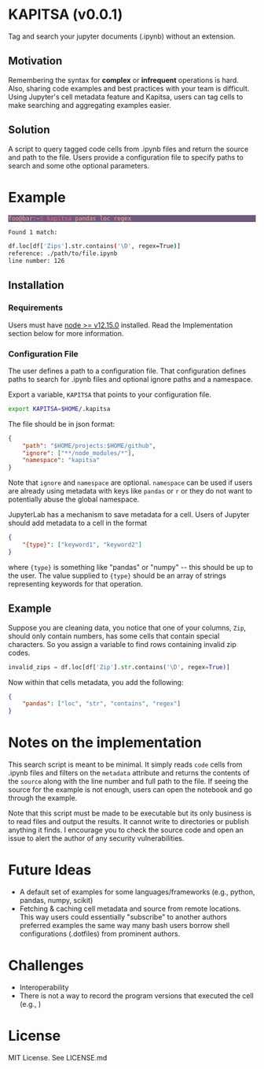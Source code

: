 # KAPITSA (v0.0.1)

Tag and search your jupyter documents (.ipynb) without an extension.

## Motivation

Remembering the syntax for **complex** or **infrequent** operations is hard. Also, sharing code examples and best practices with your team is difficult. Using Jupyter's cell metadata feature and Kapitsa, users can tag cells to make searching and aggregating examples easier.

## Solution

A script to query tagged code cells from .ipynb files and return the source and path to the file. Users provide a configuration file to specify paths to search and some othe optional parameters.

# Example
<!-- 
https://colorhunt.co/palette/170332
ffae8f
ff677d
cd6684
6f5a7e 
-->

<style>
    .pre-custom { background-color: #6f5a7e; }
    .host { color: #ffae8f }
    .prompt { color: #cd6684 } 
    .kapitsa { color: #ff677d }
    .search { color: #ffae8f}
</style>

<pre class="pre-custom">
<code><span class="host">foo@bar:~</span><span class="prompt">$</span> <span class="kapitsa">kapitsa</span> <span class="search">pandas loc regex</span></code>
</pre>

```bash
Found 1 match:

df.loc[df['Zips'].str.contains('\D', regex=True)]
reference: ./path/to/file.ipynb
line number: 126
```

## Installation

### Requirements

Users must have [node >= v12.15.0](https://nodejs.org/en/download/) installed. Read the Implementation section below for more information.

### Configuration File

The user defines a path to a configuration file. That configuration defines paths to search for .ipynb files and optional ignore paths and a namespace.

Export a variable, `KAPITSA` that points to your configuration file.

```bash
export KAPITSA=$HOME/.kapitsa
```

The file should be in json format:

```json
{
    "path": "$HOME/projects:$HOME/github",
    "ignore": ["**/node_modules/*"],
    "namespace": "kapitsa"
}
```

Note that `ignore` and `namespace` are optional. `namespace` can be used if users are already using metadata with keys like `pandas` or `r` or they do not want to potentially abuse the global namespace.

JupyterLab has a mechanism to save metadata for a cell. Users of Jupyter should add metadata to a cell in the format

```json
{
    "{type}": ["keyword1", "keyword2"]
}
```

where `{type}` is something like "pandas" or "numpy" -- this should be up to the user. The value supplied to `{type}` should be an array of strings representing keywords for that operation.

## Example

Suppose you are cleaning data, you notice that one of your columns, `Zip`, should only contain numbers, has some cells that contain special characters. So you assign a variable to find rows containing invalid zip codes.

```python
invalid_zips = df.loc[df['Zip'].str.contains('\D', regex=True)]
```

Now within that cells metadata, you add the following:

```json
{
    "pandas": ["loc", "str", "contains", "regex"]
}
```

# Notes on the implementation

This search script is meant to be minimal. It simply reads `code` cells from .ipynb files and filters on the `metadata` attribute and returns the contents of the `source` along with the line number and full path to the file. If seeing the source for the example is not enough, users can open the notebook and go through the example.

Note that this script must be made to be executable but its only business is to read files and output the results. It cannot write to directories or publish anything it finds. I encourage you to check the source code and open an issue to alert the author of any security vulnerabilities.

# Future Ideas

- A default set of examples for some languages/frameworks (e.g., python, pandas, numpy, scikit)
- Fetching & caching cell metadata and source from remote locations. This way users could essentially "subscribe" to another authors preferred examples the same way many bash users borrow shell configurations (.dotfiles) from prominent authors.

# Challenges

- Interoperability
- There is not a way to record the program versions that executed the cell (e.g., )

# License
MIT License. See LICENSE.md